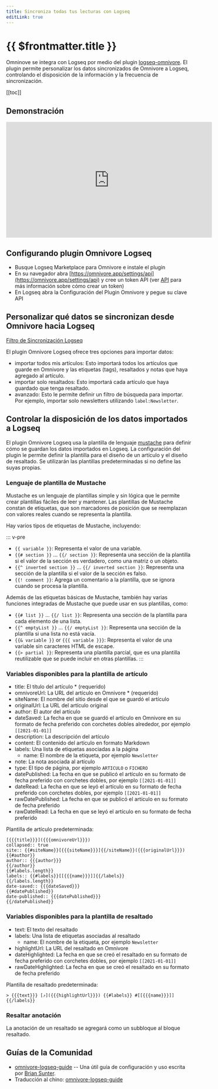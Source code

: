 ```yaml
---
title: Sincroniza todas tus lecturas con Logseq
editLink: true
---
```


# {{ $frontmatter.title }}

Omninove se integra con Logseq por medio del plugin [logseq-omnivore](https://github.com/omnivore-app/logseq-omnivore). El plugin permite personalizar los datos sincronizados de Omnivore a Logseq, controlando el disposición de la información y la frecuencia de sincronización.

[[toc]]

## Demonstración

<iframe width="560" height="315" src="https://www.youtube.com/embed/Cc6DbBtOs14" title="YouTube video player" frameborder="0" allow="accelerometer; autoplay; clipboard-write; encrypted-media; gyroscope; picture-in-picture; web-share" allowfullscreen></iframe>

## Configurando plugin Omnivore Logseq

- Busque Logseq Marketplace para Omnivore e instale el plugin
- En su navegador abra [https://omnivore.app/settings/api](https://omnivore.app/settings/api) y cree un token API (ver [API](../../integrations/api.md) para más información sobre cómo crear un token)
- En Logseq abra la Configuración del Plugin Omnivore y pegue su clave API

## Personalizar qué datos se sincronizan desde Omnivore hacia Logseq

[Filtro de Sincronización Logseq](./images/logseq-sync-filter.png)

El plugin Omnivore Logseq ofrece tres opciones para importar datos:

- importar todos mis artículos: Esto importará todos los artículos que guarde en Omnivore y las etiquetas (tags), resaltados y notas que haya agregado al artículo.
- importar solo resaltados: Esto importará cada artículo que haya guardado que tenga resaltado.
- avanzado: Esto le permite definir un filtro de búsqueda para importar. Por ejemplo, importar solo newsletters utilizando `label:Newsletter`.

## Controlar la disposición de los datos importados a Logseq

El plugin Omnivore Logseq usa la plantilla de lenguaje [mustache](https://mustache.github.io/) para definir cómo se guardan los datos importados en Logseq. La configuración del plugin le permite definir la plantilla para el diseño de un artículo y el diseño de resaltado. Se utilizarán las plantillas predeterminadas si no define las suyas propias.

### Lenguaje de plantilla de Mustache

Mustache es un lenguaje de plantillas simple y sin lógica que le permite crear plantillas fáciles de leer y mantener. Las plantillas de Mustache constan de etiquetas, que son marcadores de posición que se reemplazan con valores reales cuando se representa la plantilla.

Hay varios tipos de etiquetas de Mustache, incluyendo:

::: v-pre

- `{{ variable }}`: Representa el valor de una variable.
- `{{# section }}` ... `{{/ section }}`: Representa una sección de la plantilla si el valor de la sección es verdadero, como una matriz o un objeto.
- `{{^ inverted section }}` ... `{{/ inverted section }}`: Representa una sección de la plantilla si el valor de la sección es falso.
- `{{! comment }}`: Agrega un comentario a la plantilla, que se ignora cuando se procesa la plantilla.

Además de las etiquetas básicas de Mustache, también hay varias funciones integradas de Mustache que puede usar en sus plantillas, como:

- `{{# list }}` ... `{{/ list }}`: Representa una sección de la plantilla para cada elemento de una lista.
- `{{^ emptyList }}` ... `{{/ emptyList }}`: Representa una sección de la plantilla si una lista no está vacía.
- `{{& variable }}` or `{{{ variable }}}`: Representa el valor de una variable sin caracteres HTML de escape.
- `{{> partial }}`: Representa una plantilla parcial, que es una plantilla reutilizable que se puede incluir en otras plantillas.
:::

### Variables disponibles para la plantilla de artículo

- title: El título del artículo * (requerido)
- omnivoreUrl: La URL del artículo en Omnivore * (requerido)
- siteName: El nombre del sitio desde el que se guardó el artículo
- originalUrl: La URL del artículo original
- author: El autor del artículo
- dateSaved: La fecha en que se guardó el artículo en Omnivore en su formato de fecha preferido con corchetes dobles alrededor, por ejemplo `[[2021-01-01]]`
- description: La descripción del artículo
- content: El contenido del artículo en formato Markdown
- labels: Una lista de etiquetas asociadas a la página
  - name: El nombre de la etiqueta, por ejemplo `Newsletter`
- note: La nota asociada al artículo
- type: El tipo de página, por ejemplo `ARTICULO` o `FICHERO`
- datePublished: La fecha en que se publicó el artículo en su formato de fecha preferido con corchetes dobles, por ejemplo `[[2021-01-01]]`
- dateRead: La fecha en que se leyó el artículo en su formato de fecha preferido con corchetes dobles, por ejemplo `[[2021-01-01]]`
- rawDatePublished: La fecha en que se publicó el artículo en su formato de fecha preferido
- rawDateRead: La fecha en que se leyó el artículo en su formato de fecha preferido

Plantilla de artículo predeterminada:

```
[{{{title}}}]({{{omnivoreUrl}}})
collapsed:: true
site:: {{#siteName}}[{{{siteName}}}]{{/siteName}}({{{originalUrl}}})
{{#author}}
author:: {{{author}}}
{{/author}}
{{#labels.length}}
labels:: {{#labels}}[[{{{name}}}]]{{/labels}}
{{/labels.length}}
date-saved:: {{{dateSaved}}}
{{#datePublished}}
date-published:: {{{datePublished}}}
{{/datePublished}}
```

### Variables disponibles para la plantilla de resaltado

- text: El texto del resaltado
- labels: Una lista de etiquetas asociadas al resaltado
  - name: El nombre de la etiqueta, por ejemplo `Newsletter`
- highlightUrl: La URL del resaltado en Omnivore
- dateHighlighted: La fecha en que se creó el resaltado en su formato de fecha preferido con corchetes dobles, por ejemplo `[[2021-01-01]]`
- rawDateHighlighted: La fecha en que se creó el resaltado en su formato de fecha preferido

Plantilla de resaltado predeterminada:

```
> {{{text}}} [⤴️]({{{highlightUrl}}}) {{#labels}} #[[{{{name}}}]] {{/labels}}
```

### Resaltar anotación

La anotación de un resaltado se agregará como un subbloque al bloque resaltado.

## Guías de la Comunidad

- [omnivore-logseq-guide](https://briansunter.com/graph/#/page/omnivore-logseq-guide?anchor=ls-block-62b28de3-0e9e-456e-bf29-7e2541213aa5) -- Una útil guía de configuración y uso escrita por [Brian Sunter](https://briansunter.com/).
- Traducción al chino: [omnivore-logseq-guide](https://sywhb.github.io/#/page/omnivore-logseq%20%E6%8C%87%E5%8D%97)
